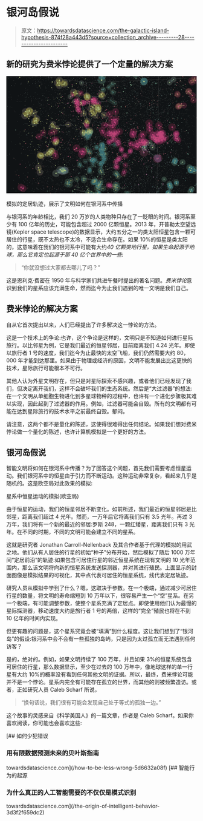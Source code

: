 # 银河岛假说

> 原文：<https://towardsdatascience.com/the-galactic-island-hypothesis-874f28a443d5?source=collection_archive---------28----------------------->

## 新的研究为费米悖论提供了一个定量的解决方案

![](img/0981b491f3ecf97152fe6776e6f74edb.png)

模拟的定居轨迹，展示了文明如何在银河系中传播

与银河系的年龄相比，我们 20 万岁的人类物种只存在了一眨眼的时间。银河系至少有 100 亿年的历史，可能包含超过 2000 亿颗恒星。2013 年，开普勒太空望远镜(Kepler space telescope)的数据显示，大约五分之一的类太阳恒星包含一颗可居住的行星，既不太热也不太冷，不适合生命存在。如果 10%的恒星是类太阳的，这意味着在我们的银河系中可能有大约*40 亿颗类地行星。如果生命起源于地球，那么它肯定也起源于那 40 亿个世界中的一些:*

> “你就没想过大家都去哪儿了吗？”

这是恩利克·费密在 1950 年与科学家们共进午餐时提出的著名问题。*费米悖论*意识到我们的星系应该充满生命，然而迄今为止我们遇到的唯一文明是我们自己。

## 费米悖论的解决方案

自从它首次提出以来，人们已经提出了许多解决这一悖论的方法。

这是一个技术上的争论:也许，这个争论是这样的，文明只是不知道如何进行星际旅行。以比邻星为例，它是我们最近的恒星邻居，目前距离我们 4.24 光年。即使以旅行者 1 号的速度，我们迄今为止最快的太空飞船，我们仍然需要大约 80，000 年才能到达那里。如果由于物理或经济的原因，文明不能发展出比这更快的技术，星际旅行可能根本不可行。

其他人认为外星文明存在，但只是对星际探索不感兴趣，或者他们已经发现了我们，但决定离开我们，这样不会破坏我们的生态系统。然后是“大过滤器”的想法:在一个文明从单细胞生物进化到多星球物种的过程中，也许有一个进化步骤极其难以实现，因此起到了过滤器的作用。例如，过滤器可能会自毁。所有的文明都有可能在达到星际旅行的技术水平之前最终自毁。郁闷。

请注意，这两个都不是量化的陈述，这使得很难得出任何结论。如果我们想对费米悖论做一个量化的陈述，也许计算机模拟是一个更好的方法。

## 银河岛假说

智能文明将如何在银河系中传播？为了回答这个问题，首先我们需要考虑恒星运动。我们银河系中的恒星由于引力而不断运动。这种运动非常复杂，看起来几乎是随机的。这是欧空局对此效果的模拟:

星系中恒星运动的模拟(欧空局)

由于恒星的运动，我们的恒星邻居不断变化。如前所述，我们最近的恒星邻居是比邻星，距离我们超过 4 光年。然而，一万年后它将离我们只有 3.5 光年。再过 3 万年，我们将有一个新的最近的邻居:罗斯 248，一颗红矮星，距离我们只有 3 光年。在不同的时期，不同的文明可能会建立不同的星系。

这就是研究者 Jonathan Carroll-Nellenback 及其合作者基于代理的模拟的用武之地。他们从有人居住的行星的初始“种子”分布开始，然后模拟了随后 1000 万年间“定居前沿”的轨迹:如果包含可居住行星的邻近恒星系统在现有文明的 10 光年范围内，那么该文明将向新的恒星系统发送探测器，并对其进行殖民。上面显示的封面图像是模拟结果的可视化，其中点代表可居住的恒星系统，线代表定居轨迹。

研究人员从模拟中学到了什么？嗯，这取决于参数。在一个极端，通过减少可居住行星的数量，将文明的寿命缩短到 10 万年以下，很容易产生一个“空”星系。在另一个极端，有可能调整参数，使整个星系充满了定居点。即使使用他们认为最慢的星际探测器，移动速度大约是旅行者 1 号的两倍，这样的“完全”殖民也将在不到 10 亿年的时间内实现。

但更有趣的问题是，这个星系究竟会被“填满”到什么程度。这让我们想到了“银河岛”的假设:银河系中会不会有一些孤独的岛屿，只是因为太过孤立而无法遇到任何访客？

是的，绝对的。例如，如果文明持续了 100 万年，并且如果 3%的恒星系统包含可居住的行星，那么数据显示，至少在过去的 100 万年中，像地球这样的单一行星有大约 10%的概率没有看到任何其他文明的证据。所以，最终，费米悖论可能并不是一个悖论。星系内完全有可能存在孤立的世界，而其他的则被频繁造访。或者，正如研究人员 Caleb Scharf 所说，

> “换句话说，我们很有可能会发现自己处于等式的孤独一边。”

这个故事的灵感来自《科学美国人》的一篇文章，作者是 Caleb Scharf。如果你喜欢阅读，你可能也会喜欢这些:

[](/how-to-be-less-wrong-5d6632a08f) [## 如何少犯错误

### 用有限数据预测未来的贝叶斯指南

towardsdatascience.com](/how-to-be-less-wrong-5d6632a08f) [](/the-origin-of-intelligent-behavior-3d3f2f659dc2) [## 智能行为的起源

### 为什么真正的人工智能需要的不仅仅是模式识别

towardsdatascience.com](/the-origin-of-intelligent-behavior-3d3f2f659dc2)